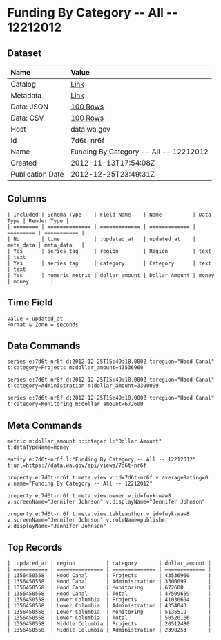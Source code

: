 # Funding By Category -- All -- 12212012

## Dataset

| Name | Value |
| :--- | :---- |
| Catalog | [Link](https://catalog.data.gov/dataset/funding-by-category-all-12212012-cd551) |
| Metadata | [Link](https://data.wa.gov/api/views/7d6t-nr6f) |
| Data: JSON | [100 Rows](https://data.wa.gov/api/views/7d6t-nr6f/rows.json?max_rows=100) |
| Data: CSV | [100 Rows](https://data.wa.gov/api/views/7d6t-nr6f/rows.csv?max_rows=100) |
| Host | data.wa.gov |
| Id | 7d6t-nr6f |
| Name | Funding By Category -- All -- 12212012 |
| Created | 2012-11-13T17:54:08Z |
| Publication Date | 2012-12-25T23:49:31Z |

## Columns

```ls
| Included | Schema Type    | Field Name    | Name          | Data Type | Render Type |
| ======== | ============== | ============= | ============= | ========= | =========== |
| No       | time           | :updated_at   | updated_at    | meta_data | meta_data   |
| Yes      | series tag     | region        | Region        | text      | text        |
| Yes      | series tag     | category      | Category      | text      | text        |
| Yes      | numeric metric | dollar_amount | Dollar Amount | money     | money       |
```

## Time Field

```ls
Value = updated_at
Format & Zone = seconds
```

## Data Commands

```ls
series e:7d6t-nr6f d:2012-12-25T15:49:18.000Z t:region="Hood Canal" t:category=Projects m:dollar_amount=43536960

series e:7d6t-nr6f d:2012-12-25T15:49:18.000Z t:region="Hood Canal" t:category=Administration m:dollar_amount=3300099

series e:7d6t-nr6f d:2012-12-25T15:49:18.000Z t:region="Hood Canal" t:category=Monitoring m:dollar_amount=672600
```

## Meta Commands

```ls
metric m:dollar_amount p:integer l:"Dollar Amount" t:dataTypeName=money

entity e:7d6t-nr6f l:"Funding By Category -- All -- 12212012" t:url=https://data.wa.gov/api/views/7d6t-nr6f

property e:7d6t-nr6f t:meta.view v:id=7d6t-nr6f v:averageRating=0 v:name="Funding By Category -- All -- 12212012"

property e:7d6t-nr6f t:meta.view.owner v:id=fuyk-waw8 v:screenName="Jennifer Johnson" v:displayName="Jennifer Johnson"

property e:7d6t-nr6f t:meta.view.tableauthor v:id=fuyk-waw8 v:screenName="Jennifer Johnson" v:roleName=publisher v:displayName="Jennifer Johnson"
```

## Top Records

```ls
| :updated_at | region          | category       | dollar_amount | 
| =========== | =============== | ============== | ============= | 
| 1356450558  | Hood Canal      | Projects       | 43536960      | 
| 1356450558  | Hood Canal      | Administration | 3300099       | 
| 1356450558  | Hood Canal      | Monitoring     | 672600        | 
| 1356450558  | Hood Canal      | Total          | 47509659      | 
| 1356450558  | Lower Columbia  | Projects       | 41030604      | 
| 1356450558  | Lower Columbia  | Administration | 4354043       | 
| 1356450558  | Lower Columbia  | Monitoring     | 5135519       | 
| 1356450558  | Lower Columbia  | Total          | 50520166      | 
| 1356450558  | Middle Columbia | Projects       | 20512480      | 
| 1356450558  | Middle Columbia | Administration | 2398253       | 
```